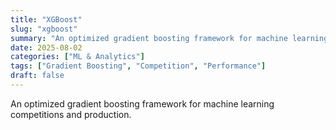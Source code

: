 ```yaml
---
title: "XGBoost"
slug: "xgboost"
summary: "An optimized gradient boosting framework for machine learning competitions and production."
date: 2025-08-02
categories: ["ML & Analytics"]
tags: ["Gradient Boosting", "Competition", "Performance"]
draft: false
---
```


An optimized gradient boosting framework for machine learning competitions and production.
